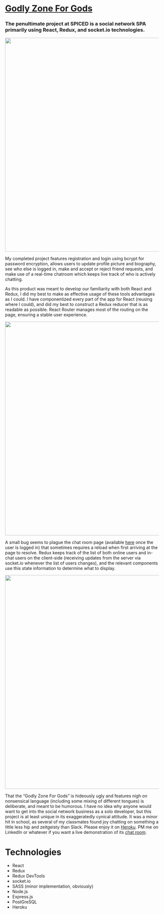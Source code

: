 # <a href="godzone.herokuapp.com">Godly Zone For Gods</a>

<h3>The penultimate project at SPICED is a social network SPA primarily using React, Redux, and socket.io technologies.</h3>

<div align ="center">
<img src="https://s3.amazonaws.com/fluxlymoppings/pics/GodlyZone.PNG" width=700>
</div>

 My completed project features registration and login using bcrypt for password encryption, allows users to update profile picture and biography, see who else is logged in, make and accept or reject friend requests, and make use of a real-time chatroom which keeps live track of who is actively chatting.

As this product was meant to develop our familiarity with both React and Redux, I did my best to make as effective usage of these tools advantages as I could. I have componentized every part of the app for React (reusing where I could), and did my best to construct a Redux reducer that is as readable as possible. React Router manages most of the routing on the page, ensuring a stable user experience.

<div align ="center">
<img src="https://s3.amazonaws.com/fluxlymoppings/pics/GodlyZone3.PNG" width=700>
</div>

A small bug seems to plague the chat room page (available <a href="https://godzone.herokuapp.com/chat">here</a> once the user is logged in) that sometimes requires a reload when first arriving at the page to resolve. Redux keeps track of the list of both online users and in-chat users on the client-side (receiving updates from the server via socket.io whenever the list of users changes), and the relevant components use this state information to determine what to display. 

<div align ="center">
<img src="https://s3.amazonaws.com/fluxlymoppings/pics/GodlyZone2.PNG" width=700>
</div>

That the “Godly Zone For Gods” is hideously ugly and features nigh on nonsensical language (including some mixing of different tongues) is deliberate, and meant to be humorous. I have no idea why anyone would want to get into the social network business as a solo developer, but this project is at least unique in its exaggeratedly cynical attitude. It was a minor hit in school, as several of my classmates found joy chatting on something a little less hip and zeitgeisty than Slack. Please enjoy it on <a href="https://godzone.herokuapp.com/">Heroku</a>. PM me on LinkedIn or whatever if you want a live demonstration of its <a href="https://godzone.herokuapp.com/chat">chat room</a>.

# Technologies

<ul>
  <li> React </li>
  <li> Redux </li>
  <li> Redux DevTools </li>
  <li> socket.io </li>
  <li> SASS (minor implementation, obviously) </li>
  <li> Node.js </li>
  <li> Express.js </li>
  <li> PostGreSQL </li>
  <li> Heroku </li>
</ul>
